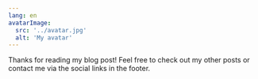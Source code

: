```yaml
---
lang: en
avatarImage:
  src: '../avatar.jpg'
  alt: 'My avatar'
---
```


Thanks for reading my blog post! Feel free to check out my other posts or contact me via the social links in the footer.
